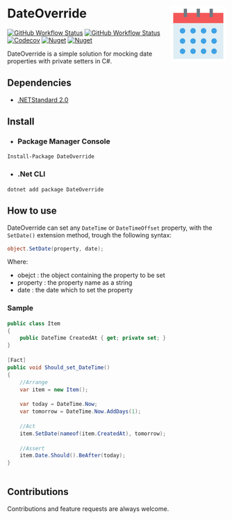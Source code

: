 # DateOverride [<img src="https://raw.githubusercontent.com/raschmitt/date-override/master/icon.png" align='right' />](https://github.com/raschmitt/date-override)

[![GitHub Workflow Status](https://img.shields.io/github/workflow/status/raschmitt/date-override/.NET%20Core%20-%20Build%20&%20Test?label=Build%20%26%20Test&style=flat-square)](https://github.com/raschmitt/date-override/actions?query=workflow%3A%22.NET+Core+-+Build+%26+Test%22)
[![GitHub Workflow Status](https://img.shields.io/github/workflow/status/raschmitt/date-override/Nuget%20Deploy?label=Deploy&style=flat-square)](https://github.com/raschmitt/date-override/actions?query=workflow%3A%22Nuget+Deploy%22)
[![Codecov](https://img.shields.io/codecov/c/github/raschmitt/date-override?label=Code%20Coverage&style=flat-square)](https://codecov.io/gh/raschmitt/date-override)
[![Nuget](https://img.shields.io/nuget/v/DateOverride?label=Nuget&style=flat-square)](https://www.nuget.org/packages/DateOverride/)
[![Nuget](https://img.shields.io/nuget/dt/DateOverride?color=Blue&label=Downloads&style=flat-square)](https://www.nuget.org/stats/packages/DateOverride?groupby=Version)

DateOverride is a simple solution for mocking date properties with private setters in C#.

## Dependencies

- [.NETStandard 2.0](https://docs.microsoft.com/en-us/dotnet/standard/net-standard)

## Install

- ### Package Manager Console

```
Install-Package DateOverride
```

- ### .Net CLI

```
dotnet add package DateOverride
```

## How to use

DateOverride can set any `DateTime` or `DateTimeOffset` property, with the `SetDate()` extension method, trough the following syntax:

```c#
object.SetDate(property, date);
```
Where:

- obejct : the object containing the property to be set
- property : the property name as a string
- date : the date which to set the property

### Sample

```c#
public class Item
{
    public DateTime CreatedAt { get; private set; }
}

[Fact]
public void Should_set_DateTime()
{
    //Arrange
    var item = new Item();   
    
    var today = DateTime.Now;
    var tomorrow = DateTime.Now.AddDays(1);
    
    //Act
    item.SetDate(nameof(item.CreatedAt), tomorrow);
    
    //Assert
    item.Date.Should().BeAfter(today);
}
    
```

## Contributions

  Contributions and feature requests are always welcome.
